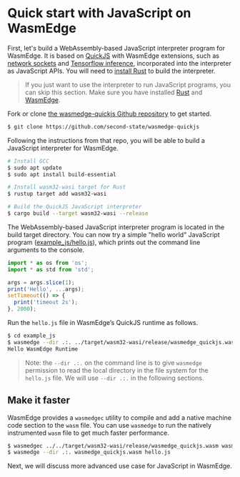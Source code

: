 # Quick start with JavaScript on WasmEdge

First, let's build a WebAssembly-based JavaScript interpreter program for WasmEdge. It is based on [QuickJS](https://bellard.org/quickjs/) with WasmEdge extensions, such as [network sockets](https://github.com/second-state/wasmedge_wasi_socket) and [Tensorflow inference](https://www.secondstate.io/articles/wasi-tensorflow/), incorporated into the interpreter as JavaScript APIs. You will need to [install Rust](https://www.rust-lang.org/tools/install) to build the interpreter.

> If you just want to use the interpreter to run JavaScript programs, you can skip this section. Make sure you have installed [Rust](https://www.rust-lang.org/tools/install) and [WasmEdge](../../start/install.md).

Fork or clone [the wasmedge-quickjs Github repository](https://github.com/second-state/wasmedge-quickjs) to get started.

```bash
$ git clone https://github.com/second-state/wasmedge-quickjs
```

Following the instructions from that repo, you will be able to build a JavaScript interpreter for WasmEdge.

```bash
# Install GCC
$ sudo apt update
$ sudo apt install build-essential

# Install wasm32-wasi target for Rust
$ rustup target add wasm32-wasi

# Build the QuickJS JavaScript interpreter
$ cargo build --target wasm32-wasi --release
```

The WebAssembly-based JavaScript interpreter program is located in the build target directory. You can now try a simple "hello world" JavaScript program ([example_js/hello.js](https://github.com/second-state/wasmedge-quickjs/blob/main/example_js/hello.js)), which prints out the command line arguments to the console.

```javascript
import * as os from 'os';
import * as std from 'std';

args = args.slice(1);
print('Hello', ...args);
setTimeout(() => {
  print('timeout 2s');
}, 2000);
```

Run the `hello.js` file in WasmEdge’s QuickJS runtime as follows. 

```bash
$ cd example_js
$ wasmedge --dir .:. ../target/wasm32-wasi/release/wasmedge_quickjs.wasm hello.js WasmEdge Runtime
Hello WasmEdge Runtime
```

> Note: the `--dir .:.` on the command line is to give `wasmedge` permission to read the local directory in the file system for the `hello.js` file. We will use  `--dir .:.` in the following sections.

## Make it faster

WasmEdge provides a `wasmedgec` utility to compile and add a native machine code section to the `wasm` file. You can use `wasmedge` to run the natively instrumented `wasm` file to get much faster performance.

```bash
$ wasmedgec ../../target/wasm32-wasi/release/wasmedge_quickjs.wasm wasmedge_quickjs.wasm
$ wasmedge --dir .:. wasmedge_quickjs.wasm hello.js
```

Next, we will discuss more advanced use case for JavaScript in WasmEdge.
